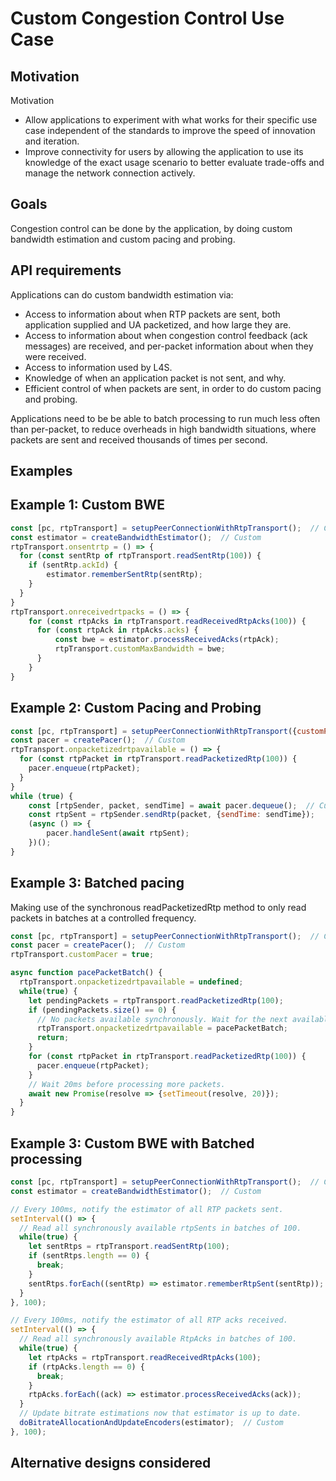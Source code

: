 # Custom Congestion Control Use Case

## Motivation

Motivation
- Allow applications to experiment with what works for their specific use case independent of the standards to improve the speed of innovation and iteration.
- Improve connectivity for users by allowing the application to use its knowledge of the exact usage scenario to better evaluate trade-offs and manage the network connection actively.

## Goals

Congestion control can be done by the application, by doing custom bandwidth estimation and custom pacing and probing.

## API requirements

Applications can do custom bandwidth estimation via:
- Access to information about when RTP packets are sent, both application supplied and UA packetized, and how large they are.
- Access to information about when congestion control feedback (ack messages) are received, and per-packet information about when they were received.
- Access to information used by L4S.
- Knowledge of when an application packet is not sent, and why.
- Efficient control of when packets are sent, in order to do custom pacing and probing.

Applications need to be be able to batch processing to run much less often than per-packet, to reduce overheads in high bandwidth situations, where packets are sent and received thousands of times per second.

## Examples

## Example 1: Custom BWE

```javascript
const [pc, rtpTransport] = setupPeerConnectionWithRtpTransport();  // Custom
const estimator = createBandwidthEstimator();  // Custom
rtpTransport.onsentrtp = () => {
  for (const sentRtp of rtpTransport.readSentRtp(100)) {
    if (sentRtp.ackId) {
        estimator.rememberSentRtp(sentRtp);
    }
  }
}
rtpTransport.onreceivedrtpacks = () => {
    for (const rtpAcks in rtpTransport.readReceivedRtpAcks(100)) {
      for (const rtpAck in rtpAcks.acks) {
          const bwe = estimator.processReceivedAcks(rtpAck);
          rtpTransport.customMaxBandwidth = bwe;
      }
    }
}

```

## Example 2: Custom Pacing and Probing

```javascript
const [pc, rtpTransport] = setupPeerConnectionWithRtpTransport({customPacer: true});  // Custom
const pacer = createPacer();  // Custom
rtpTransport.onpacketizedrtpavailable = () => {
  for (const rtpPacket in rtpTransport.readPacketizedRtp(100)) {
    pacer.enqueue(rtpPacket);
  }
}
while (true) {
    const [rtpSender, packet, sendTime] = await pacer.dequeue();  // Custom
    const rtpSent = rtpSender.sendRtp(packet, {sendTime: sendTime});
    (async () => {
        pacer.handleSent(await rtpSent);
    })();
}
```

## Example 3: Batched pacing
Making use of the synchronous readPacketizedRtp method to only read packets in batches
at a controlled frequency.

```javascript
const [pc, rtpTransport] = setupPeerConnectionWithRtpTransport();  // Custom
const pacer = createPacer();  // Custom
rtpTransport.customPacer = true;

async function pacePacketBatch() {
  rtpTransport.onpacketizedrtpavailable = undefined;
  while(true) {
    let pendingPackets = rtpTransport.readPacketizedRtp(100);
    if (pendingPackets.size() == 0) {
      // No packets available synchronously. Wait for the next available packet.
      rtpTransport.onpacketizedrtpavailable = pacePacketBatch;
      return;
    }
    for (const rtpPacket in rtpTransport.readPacketizedRtp(100)) {
      pacer.enqueue(rtpPacket);
    }
    // Wait 20ms before processing more packets.
    await new Promise(resolve => {setTimeout(resolve, 20)});
  }
}
```

## Example 3: Custom BWE with Batched processing

```javascript
const [pc, rtpTransport] = setupPeerConnectionWithRtpTransport();  // Custom
const estimator = createBandwidthEstimator();  // Custom

// Every 100ms, notify the estimator of all RTP packets sent.
setInterval(() => {
  // Read all synchronously available rtpSents in batches of 100.
  while(true) {
    let sentRtps = rtpTransport.readSentRtp(100);
    if (sentRtps.length == 0) {
      break;
    }
    sentRtps.forEach((sentRtp) => estimator.rememberRtpSent(sentRtp));
  }
}, 100);

// Every 100ms, notify the estimator of all RTP acks received.
setInterval(() => {
  // Read all synchronously available RtpAcks in batches of 100.
  while(true) {
    let rtpAcks = rtpTransport.readReceivedRtpAcks(100);
    if (rtpAcks.length == 0) {
      break;
    }
    rtpAcks.forEach((ack) => estimator.processReceivedAcks(ack));
  }
  // Update bitrate estimations now that estimator is up to date.
  doBitrateAllocationAndUpdateEncoders(estimator);  // Custom
}, 100);
```

## Alternative designs considered

